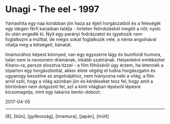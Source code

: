 # Unagi - The eel - 1997

Yamashita egy nap korábban jön haza az éjjeli horgászatból és a feleségét egy idegen férfi karjaiban találja - hirtelen felindulásból megöli a nőt; nyolc év után engedik ki. Nyit egy parányi fodrászatot és igyekszik nem foglalkozni a múlttal, de mégis sokat foglalkozik vele, a néma angolnával vitatja meg a kétségeit, bánatát.

Imamurához képest könnyed, van egy egyszerre lágy és bumfordi humora, talán nem is nevezném drámának, inkább szatírának. Helyenként emlékeztet Kitano-ra, persze elosztva tízzel - a film főhőséről úgy érzem, ha letennék a tóparton egy horgászbottal, akkor élete végéig el tudna horgászgatni és ugyanúgy beszélne az angolnájához, nem hiányozna neki a világ; a film arról szól, hogy a világ azonban jön és kérdéseket tesz fel, hogy amit a börtönben nem dolgozott fel, azt a kinti világban lépésről lépésre kicsomagolja, mint egy takaros bento-dobozt.

2017-04-05

----

[8], [bűn], [gyilkosság], [imamura], [japán], [múlt]
